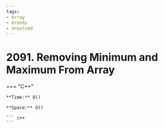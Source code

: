 ```yaml
---
tags:
- Array
- Greedy
- Unsolved
---
```



# 2091. Removing Minimum and Maximum From Array

=== "C++"

    **Time:** O()

    **Space:** O()

    ``` c++
    ```